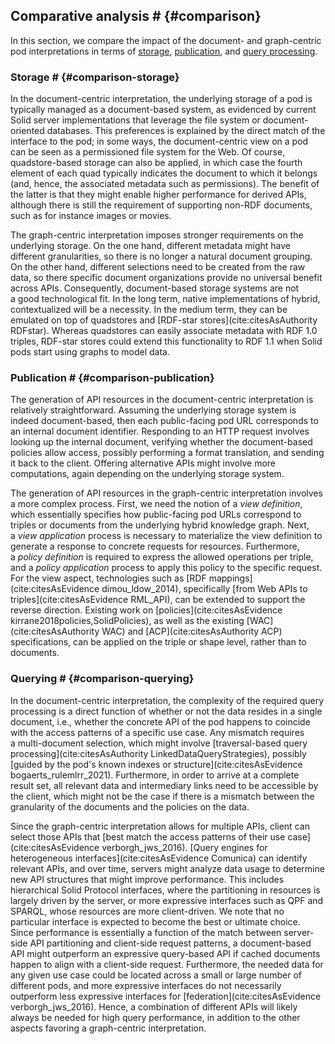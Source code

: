 ## Comparative analysis # {#comparison}
In this section,
we compare the impact of the document- and graph-centric pod interpretations
in terms of
[storage](#comparison-storage),
[publication](#comparison-publication),
and [query processing](#comparison-querying).

### Storage # {#comparison-storage}
In the document-centric interpretation,
the underlying storage of a pod is typically managed
as a document-based system,
as evidenced by current Solid server implementations
that leverage the file system or document-oriented databases.
This preferences is explained by
the direct match of the interface to the pod;
in some ways,
the document-centric view on a pod
can be seen as a permissioned file system for the Web.
Of course,
quadstore-based storage can also be applied,
in which case the fourth element of each quad
typically indicates the document to which it belongs
(and, hence, the associated metadata such as permissions).
The benefit of the latter
is that they might enable higher performance for derived APIs,
although there is still the requirement of supporting non-RDF documents,
such as for instance images or movies.

The graph-centric interpretation imposes stronger requirements
on the underlying storage.
On the one hand,
different metadata might have different granularities,
so there is no longer a natural document grouping.
On the other hand,
different selections need to be created from the raw data,
so there specific document organizations provide no universal benefit across APIs.
Consequently,
document-based storage systems are not a good technological fit.
In the long term,
native implementations of hybrid, contextualized will be a necessity.
In the medium term,
they can be emulated on top of quadstores
and [RDF-star stores](cite:citesAsAuthority RDFstar).
Whereas quadstores can easily associate metadata with RDF 1.0 triples,
RDF-star stores could extend this functionality to RDF 1.1
when Solid pods start using graphs to model data.

### Publication # {#comparison-publication}
The generation of API resources in the document-centric interpretation
is relatively straightforward.
Assuming the underlying storage system is indeed document-based,
then each public-facing pod URL corresponds to an internal document identifier.
Responding to an HTTP request involves looking up the internal document,
verifying whether the document-based policies allow access,
possibly performing a format translation,
and sending it back to the client.
Offering alternative APIs might involve more computations,
again depending on the underlying storage system.

The generation of API resources in the graph-centric interpretation
involves a more complex process.
First,
we need the notion of a _view definition_,
which essentially specifies how public-facing pod URLs
correspond to triples or documents from the underlying hybrid knowledge graph.
Next,
a _view application_ process is necessary
to materialize the view definition
to generate a response to concrete requests for resources.
Furthermore,
a _policy definition_ is required to express
the allowed operations per triple,
and a _policy application_ process
to apply this policy to the specific request.
For the view aspect,
technologies such as [RDF mappings](cite:citesAsEvidence dimou_ldow_2014),
specifically [from Web APIs to triples](cite:citesAsEvidence RML_API),
can be extended to support the reverse direction.
Existing work on [policies](cite:citesAsEvidence kirrane2018policies,SolidPolicies),
as well as the existing
[WAC](cite:citesAsAuthority WAC) and [ACP](cite:citesAsAuthority ACP) specifications,
can be applied on the triple or shape level,
rather than to documents.

### Querying # {#comparison-querying}
In the document-centric interpretation,
the complexity of the required query processing
is a direct function of whether or not the data resides in a single document,
i.e.,
whether the concrete API of the pod
happens to coincide with the access patterns of a specific use case.
Any mismatch requires a multi-document selection,
which might involve [traversal-based query processing](cite:citesAsAuthority LinkedDataQueryStrategies),
possibly [guided by the pod's known indexes or structure](cite:citesAsEvidence bogaerts_rulemlrr_2021).
Furthermore,
in order to arrive at a complete result set,
all relevant data and intermediary links need to be accessible by the client,
which might not be the case if there is a mismatch
between the granularity of the documents and the policies on the data.

Since the graph-centric interpretation
allows for multiple APIs,
client can select those APIs
that [best match the access patterns of their use case](cite:citesAsEvidence verborgh_jws_2016).
[Query engines for heterogeneous interfaces](cite:citesAsEvidence Comunica)
can identify relevant APIs,
and over time,
servers might analyze data usage
to determine new API structures that might improve performance.
This includes hierarchical Solid Protocol interfaces,
where the partitioning in resources is largely driven by the server,
or more expressive interfaces such as QPF and SPARQL,
whose resources are more client-driven.
We note that no particular interface is expected
to become the best or ultimate choice.
Since performance is essentially a function
of the match between server-side API partitioning
and client-side request patterns,
a document-based API might outperform an expressive query-based API
if cached documents happen to align with a client-side request.
Furthermore,
the needed data for any given use case
could be located across a small or large number of different pods,
and more expressive interfaces do not necessarily outperform
less expressive interfaces for [federation](cite:citesAsEvidence verborgh_jws_2016).
Hence,
a combination of different APIs
will likely always be needed for high query performance,
in addition to the other aspects favoring a graph-centric interpretation.
